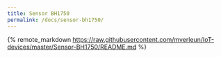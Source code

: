 ```yaml
---
title: Sensor BH1750
permalink: /docs/sensor-bh1750/
---
```

<!-- load remote readme file from github -->
{% remote_markdown https://raw.githubusercontent.com/mverleun/IoT-devices/master/Sensor-BH1750/README.md %}

